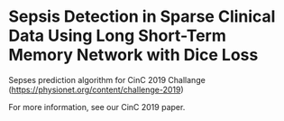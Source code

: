 # Sepsis Detection in Sparse Clinical Data Using Long Short-Term Memory Network with Dice Loss

Sepses prediction algorithm for CinC 2019 Challange (https://physionet.org/content/challenge-2019)

For more information, see our CinC 2019 paper.
